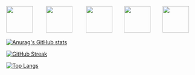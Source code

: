   <img
    src="https://cdn.jsdelivr.net/gh/devicons/devicon@latest/icons/html5/html5-plain.svg"
    width="70px"
  />&nbsp;&nbsp;&nbsp;&nbsp;&nbsp;&nbsp;&nbsp;&nbsp;
  <img
    src="https://cdn.jsdelivr.net/gh/devicons/devicon@latest/icons/css3/css3-plain.svg"
    width="70px"
    />&nbsp;&nbsp;&nbsp;&nbsp;&nbsp;&nbsp;&nbsp;&nbsp;
  <img
    src="https://cdn.jsdelivr.net/gh/devicons/devicon@latest/icons/javascript/javascript-original.svg"
    width="70px"
  />&nbsp;&nbsp;&nbsp;&nbsp;&nbsp;&nbsp;&nbsp;&nbsp;<img
    src="https://cdn.jsdelivr.net/gh/devicons/devicon@latest/icons/react/react-original.svg"
    width="70px"
  />&nbsp;&nbsp;&nbsp;&nbsp;&nbsp;&nbsp;&nbsp;&nbsp;<img
    src="https://cdn.jsdelivr.net/gh/devicons/devicon@latest/icons/git/git-original.svg"
    width="70px"
  />

[![Anurag's GitHub stats](https://github-readme-stats.vercel.app/api?username=GSingh1994&count_private=true&show_icons=true&theme=radical)](https://github.com/anuraghazra/github-readme-stats)

[![GitHub Streak](https://github-readme-streak-stats.herokuapp.com/?user=DenverCoder1&theme=radical)](https://github.com/DenverCoder1/github-readme-streak-stats)


[![Top Langs](https://github-readme-stats.vercel.app/api/top-langs/?username=anuraghazra&theme=synthwave&layout=compact&hide=glsl)](https://github.com/anuraghazra/github-readme-stats)
